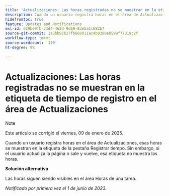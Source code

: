 ```yaml
---
title: 'Actualizaciones: Las horas registradas no se muestran en la etiqueta de tiempo de registro en el área de Actualizaciones'
description: Cuando un usuario registra horas en el área de Actualizaciones, esas horas se muestran en la etiqueta de la pestaña Registrar tiempo. Sin embargo, si el usuario actualiza la página o sale y vuelve, esa etiqueta no muestra las horas.
hidefromtoc: true
feature: Updates and Notifications
exl-id: e29be9fb-33d4-462d-9d69-83e5a1c682b7
source-git-commit: 1a3bb95b27fb660011ac4b0380eb599f77319c2f
workflow-type: tm+mt
source-wordcount: '120'
ht-degree: 9%

---
```


# Actualizaciones: Las horas registradas no se muestran en la etiqueta de tiempo de registro en el área de Actualizaciones

>[!NOTE]
>
>Este artículo se corrigió el viernes, 09 de enero de 2025.

Cuando un usuario registra horas en el área de Actualizaciones, esas horas se muestran en la etiqueta de la pestaña Registrar tiempo. Sin embargo, si el usuario actualiza la página o sale y vuelve, esa etiqueta no muestra las horas.

**Solución alternativa**

Las horas siguen siendo visibles en el área Horas de una tarea.

_Notificado por primera vez el 1 de junio de 2023._
